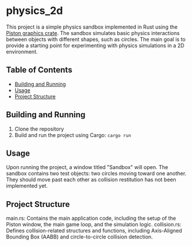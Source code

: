 # physics_2d #

This project is a simple physics sandbox implemented in Rust using the [Piston graphics crate](https://github.com/PistonDevelopers/graphics). The sandbox simulates basic physics interactions between objects with different shapes, such as circles. The main goal is to provide a starting point for experimenting with physics simulations in a 2D environment.

## Table of Contents ##

- [Building and Running](#building-and-running)
- [Usage](#usage)
- [Project Structure](#project-structure)

## Building and Running ##

1. Clone the repository
2. Build and run the project using Cargo: `cargo run`

## Usage ##

Upon running the project, a window titled "Sandbox" will open.
The sandbox contains two test objects: two circles moving toward one another.
They should move past each other as collision restitution has not been implemented yet.

## Project Structure ##

main.rs: Contains the main application code, including the setup of the Piston window, the main game loop, and the simulation logic.
collision.rs: Defines collision-related structures and functions, including Axis-Aligned Bounding Box (AABB) and circle-to-circle collision detection.
